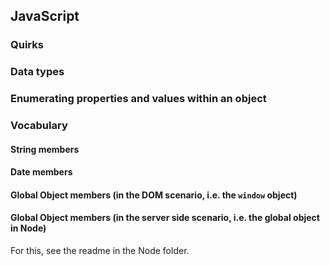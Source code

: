 ## JavaScript

### Quirks

### Data types

### Enumerating properties and values within an object

### Vocabulary

#### String members

#### Date members

#### Global Object members (in the DOM scenario, i.e. the `window` object)

#### Global Object members (in the server side scenario, i.e. the global object in Node)
For this, see the readme in the Node folder.

